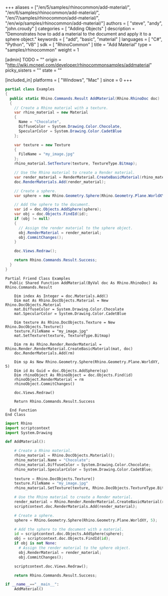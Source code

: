 +++
aliases = ["/en/5/samples/rhinocommon/add-material/", "/en/6/samples/rhinocommon/add-material/", "/en/7/samples/rhinocommon/add-material/", "/en/wip/samples/rhinocommon/add-material/"]
authors = [ "steve", "andy", "john.croudy" ]
categories = [ "Adding Objects" ]
description = "Demonstrates how to add a material to the document and apply it to a sphere object."
keywords = [ "add", "basic", "material" ]
languages = [ "C#", "Python", "VB" ]
sdk = [ "RhinoCommon" ]
title = "Add Material"
type = "samples/rhinocommon"
weight = 1

[admin]
TODO = ""
origin = "http://wiki.mcneel.com/developer/rhinocommonsamples/addmaterial"
picky_sisters = ""
state = ""

[included_in]
platforms = [ "Windows", "Mac" ]
since = 0
+++

<div class="codetab-content" id="cs">

```cs
partial class Examples
{
  public static Rhino.Commands.Result AddMaterial(Rhino.RhinoDoc doc)
  {
    // Create a Rhino material with a texture.
    var rhino_material = new Material
    {
      Name = "Chocolate",
      DiffuseColor = System.Drawing.Color.Chocolate,
      SpecularColor = System.Drawing.Color.CadetBlue
    };

    var texture = new Texture
    {
      FileName = "my_image.jpg"
    };
    rhino_material.SetTexture(texture, TextureType.Bitmap);

    // Use the Rhino material to create a Render material.
    var render_material = RenderMaterial.CreateBasicMaterial(rhino_material, doc);
    doc.RenderMaterials.Add(render_material);

    // Create a sphere.
    var sphere = new Rhino.Geometry.Sphere(Rhino.Geometry.Plane.WorldXY, 5);

    // Add the sphere to the document.
    var id = doc.Objects.AddSphere(sphere);
    var obj = doc.Objects.FindId(id);
    if (obj != null)
    {
      // Assign the render material to the sphere object.
      obj.RenderMaterial = render_material;
      obj.CommitChanges();
    }

    doc.Views.Redraw();

    return Rhino.Commands.Result.Success;
  }
}
```

</div>


<div class="codetab-content" id="vb">

```vbnet
Partial Friend Class Examples
  Public Shared Function AddMaterial(ByVal doc As Rhino.RhinoDoc) As Rhino.Commands.Result

    Dim index As Integer = doc.Materials.Add()
    Dim mat As Rhino.DocObjects.Material = New Rhino.DocObjects.Material
    mat.DiffuseColor = System.Drawing.Color.Chocolate
    mat.SpecularColor = System.Drawing.Color.CadetBlue

    Dim texture As Rhino.DocObjects.Texture = New Rhino.DocObjects.Texture()
    texture.FileName = "my_image.jpg"
    mat.SetTexture(texture, TextureType.Bitmap)

    Dim rm As Rhino.Render.RenderMaterial = Rhino.Render.RenderMaterial.CreateBasicMaterial(mat, doc)
    doc.RenderMaterials.Add(rm)

    Dim sp As New Rhino.Geometry.Sphere(Rhino.Geometry.Plane.WorldXY, 5)
    Dim id As Guid = doc.Objects.AddSphere(sp)
    Dim rhinoObject As RhinoObject = doc.Objects.Find(id)
    rhinoObject.RenderMaterial = rm
    rhinoObject.CommitChanges()

    doc.Views.Redraw()

    Return Rhino.Commands.Result.Success

  End Function
End Class
```

</div>


<div class="codetab-content" id="py">

```python
import Rhino
import scriptcontext
import System.Drawing

def AddMaterial():

    # Create a Rhino material.
    rhino_material = Rhino.DocObjects.Material();
    rhino_material.Name = "Chocolate";
    rhino_material.DiffuseColor = System.Drawing.Color.Chocolate;
    rhino_material.SpecularColor = System.Drawing.Color.CadetBlue;
    
    texture = Rhino.DocObjects.Texture()
    texture.FileName = "my_image.jpg"
    rhino_material.SetTexture(texture, Rhino.DocObjects.TextureType.Bitmap)

    # Use the Rhino material to create a Render material.
    render_material = Rhino.Render.RenderMaterial.CreateBasicMaterial(rhino_material, scriptcontext.doc)
    scriptcontext.doc.RenderMaterials.Add(render_material);

    # Create a sphere.
    sphere = Rhino.Geometry.Sphere(Rhino.Geometry.Plane.WorldXY, 5);

    # Add the sphere to the document with a material.
    id = scriptcontext.doc.Objects.AddSphere(sphere);
    obj = scriptcontext.doc.Objects.FindId(id);
    if obj is not None:
      # Assign the render material to the sphere object.
      obj.RenderMaterial = render_material;
      obj.CommitChanges();

    scriptcontext.doc.Views.Redraw();

    return Rhino.Commands.Result.Success;

if __name__=="__main__":
    AddMaterial()
```

</div>
